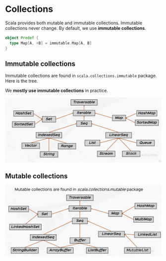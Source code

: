 # Collections

Scala provides both mutable and immutable collections. Immutable collections never change. By default, we use **immutable collections**.

```scala
object Predef {
  type Map[A, +B] = immutable.Map[A, B]
}
```

## Immutable collections

Immutable collections are found in `scala.collections.immutable` package. Here is the tree.

We **mostly use immutable collections** in practice.

![immutable-collections-tree](../images/immutable-collections-tree.png)

## Mutable collections

![mutable-collections-tree](../images/mutable-collections-tree.png)